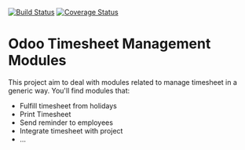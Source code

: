 [![Build Status](https://travis-ci.org/OCA/hr-timesheet.svg?branch=13.0)](https://travis-ci.org/OCA/hr-timesheet)
[![Coverage Status](https://coveralls.io/repos/OCA/hr-timesheet/badge.png?branch=13.0)](https://coveralls.io/r/OCA/hr-timesheet?branch=13.0)

Odoo Timesheet Management Modules
=================================

This project aim to deal with modules related to manage timesheet in a generic 
way. You'll find modules that:

 - Fulfill timesheet from holidays
 - Print Timesheet
 - Send reminder to employees
 - Integrate timesheet with project
 - ...



